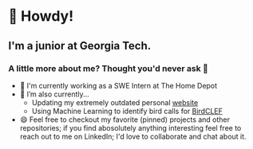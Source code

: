 <!--- A little bit about me --->

# 👋 Howdy!
## I'm a junior at Georgia Tech.
### A little more about me? Thought you'd never ask 🥺

- 🔨 I'm currently working as a SWE Intern at The Home Depot
- 🔭 I’m also currently...
    - Updating my extremely outdated personal <a href="https://dakdudley.com" target="_blank">website</a>
    - Using Machine Learning to identify bird calls for <a href="https://www.kaggle.com/competitions/birdclef-2022" target="_blank">BirdCLEF</a>
- 😄 Feel free to checkout my favorite (pinned) projects and other repositories; if you find abosolutely anything interesting feel free to reach out to me on LinkedIn; I'd love to collaborate and chat about it.
